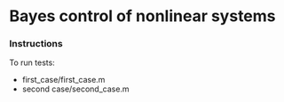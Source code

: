 # Bayes control of nonlinear systems

### Instructions

To run tests:
 - first_case/first_case.m
 - second case/second_case.m
